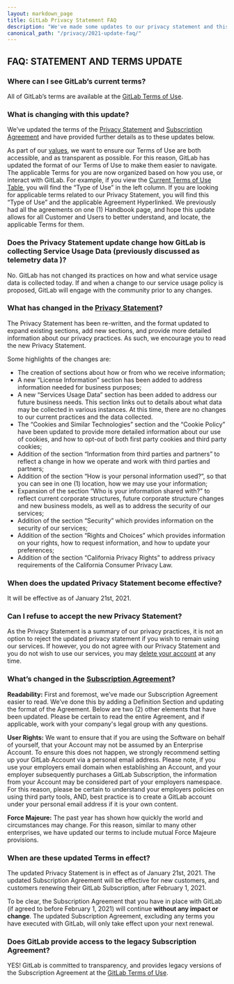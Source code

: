 ```yaml
---
layout: markdown_page
title: GitLab Privacy Statement FAQ
description: "We've made some updates to our privacy statement and this page will guide you through the changes."
canonical_path: "/privacy/2021-update-faq/"
---
```


## FAQ: STATEMENT AND TERMS UPDATE 

### Where can I see GitLab’s current terms?

All of GitLab’s terms are available at the [GitLab Terms of Use](/terms/). 

### What is changing with this update?

We’ve updated the terms of the [Privacy Statement](https://about.gitlab.com/privacy/) and [Subscription Agreement](/handbook/legal/subscription-agreement/) and have provided further details as to these updates below. 

As part of our [values](/handbook/values/), we want to ensure our Terms of Use are both accessible, and as transparent as possible. For this reason, GitLab has updated the format of our Terms of Use to make them easier to navigate. The applicable Terms for you are now organized based on how you use, or interact with GitLab. For example, if you view the [Current Terms of Use Table](/terms/#current-terms-of-use), you will find the “Type of Use” in the left column. If you are looking for applicable terms related to our Privacy Statement, you will find this “Type of Use” and the applicable Agreement Hyperlinked. We previously had all the agreements on one (1) Handbook page, and hope this update allows for all Customer and Users to better understand, and locate, the applicable Terms for them.  

### Does the Privacy Statement update change how GitLab is collecting Service Usage Data (previously discussed as telemetry data )?

No. GitLab has not changed its practices on how and what service usage data is collected today.  If and when a change to our service usage policy is proposed, GitLab will engage with the community prior to any changes. 

### What has changed in the [Privacy Statement](https://about.gitlab.com/privacy/)?

The Privacy Statement has been re-written, and the format updated to expand existing sections, add new sections, and provide more detailed information about our privacy practices. As such, we encourage you to read the new Privacy Statement.  

Some highlights of the changes are:
 
- The creation of sections about how or from who we receive information;
- A new “License Information” section has been added to address information needed for business purposes;
- A new “Services Usage Data” section has been added to address our future business needs.  This section links out to details about what data may be collected in various instances.  At this time, there are no changes to our current practices and the data collected.  
- The “Cookies and Similar Technologies” section and the “Cookie Policy” have been updated to provide more detailed information about our use of cookies, and how to opt-out of both first party cookies and third party cookies;
- Addition of the section “Information from third parties and partners” to reflect a change in how we operate and work with third parties and partners;
- Addition of the section “How is your personal information used?”, so that you can see in one (1) location, how we may use your information;
- Expansion of the section “Who is your information shared with?” to reflect current corporate structures, future corporate structure changes and new business models, as well as to address the security of our services;
- Addition of the section “Security” which provides information on the security of our services;
- Addition of the section “Rights and Choices” which provides information on your rights, how to request information, and how to update your preferences;
- Addition of the section “California Privacy Rights” to address privacy requirements of the California Consumer Privacy Law.  

### When does the updated Privacy Statement become effective?

It will be effective as of January 21st, 2021. 

### Can I refuse to accept the new Privacy Statement?
As the Privacy Statement is a summary of our privacy practices, it is not an option to reject the updated privacy statement if you wish to remain using our services.  If however, you do not agree with our Privacy Statement and you do not wish to use our services, you may [delete your account](https://docs.gitlab.com/ee/user/profile/account/delete_account.html) at any time.

### What’s changed in the [Subscription Agreement](/handbook/legal/subscription-agreement/)?

**Readability:** First and foremost, we’ve made our Subscription Agreement easier to read. We’ve done this by adding a Definition Section and updating the format of the Agreement. Below are two (2) other elements that have been updated. Please be certain to read the entire Agreement, and if applicable, work with your company's legal group with any questions. 

**User Rights:** We want to ensure that if you are using the Software on behalf of yourself, that your Account may not be assumed by an Enterprise Account. To ensure this does not happen, we strongly recommend setting up your GitLab Account via a personal email address. Please note, if you use your employers email domain when establishing an Account, and your employer subsequently purchases a GitLab Subscription, the information from your Account may be considered part of your employers namespace. For this reason, please be certain to understand your employers policies on using third party tools, AND, best practice is to create a GitLab account under your personal email address if it is your own content. 

**Force Majeure:** The past year has shown how quickly the world and circumstances may change. For this reason, similar to many other enterprises, we have updated our terms to include mutual Force Majeure provisions.  

### When are these updated Terms in effect?
The updated Privacy Statement is in effect as of January 21st, 2021. The updated Subscription Agreement will be effective for new customers, and customers renewing their GitLab Subscription, after February 1, 2021. 

To be clear, the Subscription Agreement that you have in place with GitLab (if agreed to before February 1, 2021) will continue **without any impact or change**. The updated Subscription Agreement, excluding any terms you have executed with GitLab, will only take effect upon your next renewal. 

### Does GitLab provide access to the legacy Subscription Agreement?

YES! GitLab is committed to transparency, and provides legacy versions of the Subscription Agreement at the [GitLab Terms of Use](/terms/). 



 
